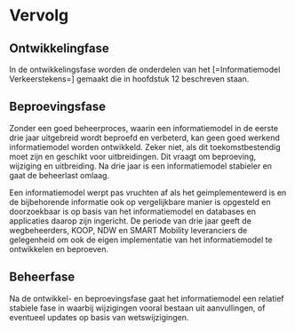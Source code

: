 # Vervolg


## Ontwikkelingfase

In de ontwikkelingsfase worden de onderdelen van het [=Informatiemodel Verkeerstekens=] gemaakt die in hoofdstuk 12 beschreven staan. 

## Beproevingsfase

Zonder een goed beheerproces, waarin een informatiemodel in de eerste drie jaar uitgebreid wordt beproefd en verbeterd, kan geen goed werkend informatiemodel worden ontwikkeld. Zeker niet, als dit toekomstbestendig moet zijn en geschikt voor uitbreidingen. Dit vraagt om beproeving, wijziging en uitbreiding. Na drie jaar is een informatiemodel stabieler en gaat de beheerlast omlaag.

Een informatiemodel werpt pas vruchten af als het geimplementewerd is en de bijbehorende informatie ook op vergelijkbare manier is opgesteld en doorzoekbaar is op basis van het informatiemodel en databases en applicaties daarop zijn ingericht. De periode van drie jaar geeft de wegbeheerders, KOOP, NDW en SMART Mobility leveranciers de gelegenheid om ook de eigen implementatie van het informatiemodel te ontwikkelen en beproeven.


## Beheerfase
Na de ontwikkel- en beproevingsfase gaat het informatiemodel een relatief stabiele fase in waarbij wijzigingen vooral bestaan uit aanvullingen, of eventueel updates op basis van wetswijzigingen.

